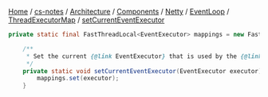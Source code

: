 [Home](https://mengxianbin.github.io) /
[cs-notes](https://mengxianbin.github.io/cs-notes/site) /
[Architecture](https://mengxianbin.github.io/cs-notes/site/Architecture) /
[Components](https://mengxianbin.github.io/cs-notes/site/Architecture/Components) /
[Netty](https://mengxianbin.github.io/cs-notes/site/Architecture/Components/Netty) /
[EventLoop](https://mengxianbin.github.io/cs-notes/site/Architecture/Components/Netty/EventLoop) /
[ThreadExecutorMap](https://mengxianbin.github.io/cs-notes/site/Architecture/Components/Netty/EventLoop/ThreadExecutorMap) /
[setCurrentEventExecutor](https://mengxianbin.github.io/cs-notes/site/Architecture/Components/Netty/EventLoop/ThreadExecutorMap/setCurrentEventExecutor)

```java
private static final FastThreadLocal<EventExecutor> mappings = new FastThreadLocal<EventExecutor>();
```

```java
    /**
     * Set the current {@link EventExecutor} that is used by the {@link Thread}.
     */
    private static void setCurrentEventExecutor(EventExecutor executor) {
        mappings.set(executor);
    }
```

